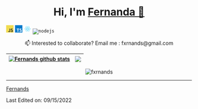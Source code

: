 <h1 align="center">Hi, I'm <a href="https://instagram.com/fxrnxnds/" target="blank">
Fernanda 👋</a></h1>

<div>
<code><img height="20" alt="javascript" src="https://raw.githubusercontent.com/github/explore/80688e429a7d4ef2fca1e82350fe8e3517d3494d/topics/javascript/javascript.png"></code>
<code><img height="20" alt="typescript" src="https://raw.githubusercontent.com/github/explore/80688e429a7d4ef2fca1e82350fe8e3517d3494d/topics/typescript/typescript.png"></code>
<code><img height="20" alt="react" src="https://raw.githubusercontent.com/github/explore/80688e429a7d4ef2fca1e82350fe8e3517d3494d/topics/react/react.png"></code>
<code><img height="20" alt="nodejs" src="https://raw.githubusercontent.com/github/explore/80688e429a7d4ef2fca1e82350fe8e3517d3494d/topics/next/next.png"></code> 
</div>


<p align="center">📫 Interested to collaborate? Email me : fxrnands@gmail.com</p>

  
| <a href="https://github.com/fxrnands"><img align="center" src="https://github-readme-stats.vercel.app/api?username=fxrnands&show_icons=true&include_all_commits=true&theme=buefy&hide_border=true" alt="Fernands github stats" /></a> | <a href="https://github.com/fxrnands"><img align="center" src="https://github-readme-stats.vercel.app/api/top-langs/?username=fxrnands&layout=compact&theme=buefy&hide_border=true" /></a> |
| ------------- | ------------- |
<p margin-top:"40px" align="center"> <img src="https://komarev.com/ghpvc/?username=fxrnands" alt="fxrnands" /> </p>

------

[Fernands](https://github.com/fxrnands)

Last Edited on: 09/15/2022








